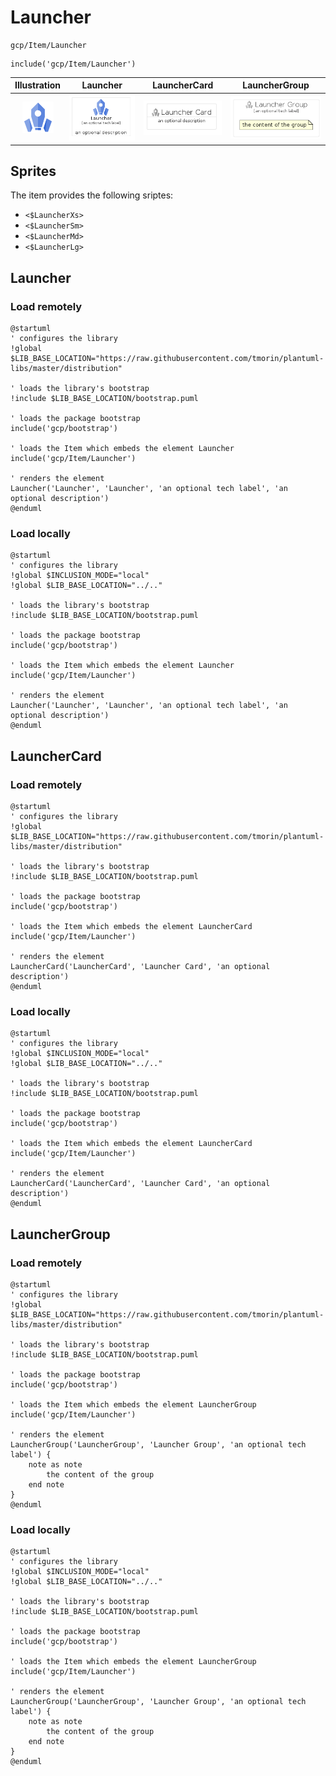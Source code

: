 # Launcher


```text
gcp/Item/Launcher
```

```text
include('gcp/Item/Launcher')
```



| Illustration | Launcher | LauncherCard | LauncherGroup |
| :---: | :---: | :---: | :---: |
| ![illustration for Illustration](../../gcp/Item/Launcher.png) | ![illustration for Launcher](../../gcp/Item/Launcher.Local.png) | ![illustration for LauncherCard](../../gcp/Item/LauncherCard.Local.png) | ![illustration for LauncherGroup](../../gcp/Item/LauncherGroup.Local.png) |



## Sprites
The item provides the following sriptes:

- `<$LauncherXs>`
- `<$LauncherSm>`
- `<$LauncherMd>`
- `<$LauncherLg>`





## Launcher

### Load remotely
```plantuml
@startuml
' configures the library
!global $LIB_BASE_LOCATION="https://raw.githubusercontent.com/tmorin/plantuml-libs/master/distribution"

' loads the library's bootstrap
!include $LIB_BASE_LOCATION/bootstrap.puml

' loads the package bootstrap
include('gcp/bootstrap')

' loads the Item which embeds the element Launcher
include('gcp/Item/Launcher')

' renders the element
Launcher('Launcher', 'Launcher', 'an optional tech label', 'an optional description')
@enduml
```

### Load locally
```plantuml
@startuml
' configures the library
!global $INCLUSION_MODE="local"
!global $LIB_BASE_LOCATION="../.."

' loads the library's bootstrap
!include $LIB_BASE_LOCATION/bootstrap.puml

' loads the package bootstrap
include('gcp/bootstrap')

' loads the Item which embeds the element Launcher
include('gcp/Item/Launcher')

' renders the element
Launcher('Launcher', 'Launcher', 'an optional tech label', 'an optional description')
@enduml
```

## LauncherCard

### Load remotely
```plantuml
@startuml
' configures the library
!global $LIB_BASE_LOCATION="https://raw.githubusercontent.com/tmorin/plantuml-libs/master/distribution"

' loads the library's bootstrap
!include $LIB_BASE_LOCATION/bootstrap.puml

' loads the package bootstrap
include('gcp/bootstrap')

' loads the Item which embeds the element LauncherCard
include('gcp/Item/Launcher')

' renders the element
LauncherCard('LauncherCard', 'Launcher Card', 'an optional description')
@enduml
```

### Load locally
```plantuml
@startuml
' configures the library
!global $INCLUSION_MODE="local"
!global $LIB_BASE_LOCATION="../.."

' loads the library's bootstrap
!include $LIB_BASE_LOCATION/bootstrap.puml

' loads the package bootstrap
include('gcp/bootstrap')

' loads the Item which embeds the element LauncherCard
include('gcp/Item/Launcher')

' renders the element
LauncherCard('LauncherCard', 'Launcher Card', 'an optional description')
@enduml
```

## LauncherGroup

### Load remotely
```plantuml
@startuml
' configures the library
!global $LIB_BASE_LOCATION="https://raw.githubusercontent.com/tmorin/plantuml-libs/master/distribution"

' loads the library's bootstrap
!include $LIB_BASE_LOCATION/bootstrap.puml

' loads the package bootstrap
include('gcp/bootstrap')

' loads the Item which embeds the element LauncherGroup
include('gcp/Item/Launcher')

' renders the element
LauncherGroup('LauncherGroup', 'Launcher Group', 'an optional tech label') {
    note as note
        the content of the group
    end note
}
@enduml
```

### Load locally
```plantuml
@startuml
' configures the library
!global $INCLUSION_MODE="local"
!global $LIB_BASE_LOCATION="../.."

' loads the library's bootstrap
!include $LIB_BASE_LOCATION/bootstrap.puml

' loads the package bootstrap
include('gcp/bootstrap')

' loads the Item which embeds the element LauncherGroup
include('gcp/Item/Launcher')

' renders the element
LauncherGroup('LauncherGroup', 'Launcher Group', 'an optional tech label') {
    note as note
        the content of the group
    end note
}
@enduml
```

